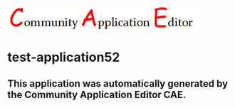 ![CAE](https://github.com/CAE-Community-Application-Editor/CAE-Deployment-Temp/blob/master/img/logo.png)  

test-application52
===================


This application was automatically generated by the Community Application Editor CAE.  
---------------
